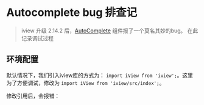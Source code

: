 # Autocomplete bug 排查记

> iview 升级 2.14.2 后，[AutoComplete](https://www.iviewui.com/components/auto-complete) 组件报了一个莫名其妙的bug。
> 在此记录调试过程

## 环境配置

默认情况下，我们引入iview库的方式为： `import iView from 'iview';`。这里为了方便调试，修改为 `import iView from 'iview/src/index';`。

修改引用后，会报错： 